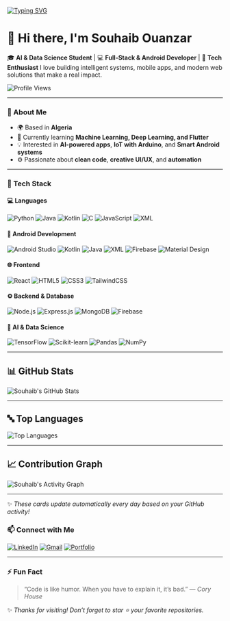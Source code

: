 <!-- Typing animation -->

[![Typing SVG](https://readme-typing-svg.demolab.com?font=Fira+Code\&pause=1000\&color=7A3DFE\&width=435\&lines=AI+%26+Data+Science+Student;Full-Stack+%26+Android+Developer;Tech+Enthusiast+%F0%9F%A4%96;Always+learning+new+things+%F0%9F%92%AA)](https://git.io/typing-svg)

# 👋 Hi there, I'm **Souhaib Ouanzar**

🎓 **AI & Data Science Student** | 💻 **Full-Stack & Android Developer** | 🤖 **Tech Enthusiast**
I love building intelligent systems, mobile apps, and modern web solutions that make a real impact.

![Profile Views](https://komarev.com/ghpvc/?username=souhaibouanzar\&label=Profile+views\&color=7A3DFE\&style=flat)

---

### 🚀 About Me

* 🌍 Based in **Algeria**
* 🧠 Currently learning **Machine Learning, Deep Learning, and Flutter**
* 💡 Interested in **AI-powered apps**, **IoT with Arduino**, and **Smart Android systems**
* ⚙️ Passionate about **clean code**, **creative UI/UX**, and **automation**

---

### 🧰 Tech Stack

#### 💻 Languages

![Python](https://img.shields.io/badge/-Python-3776AB?style=flat\&logo=python\&logoColor=white)
![Java](https://img.shields.io/badge/-Java-007396?style=flat\&logo=java)
![Kotlin](https://img.shields.io/badge/-Kotlin-7F52FF?style=flat\&logo=kotlin\&logoColor=white)
![C](https://img.shields.io/badge/-C-00599C?style=flat\&logo=c)
![JavaScript](https://img.shields.io/badge/-JavaScript-F7DF1E?style=flat\&logo=javascript\&logoColor=black)
![XML](https://img.shields.io/badge/-XML-FF6600?style=flat\&logo=xml\&logoColor=white)

#### 🤖 Android Development

![Android Studio](https://img.shields.io/badge/-Android%20Studio-3DDC84?style=flat\&logo=androidstudio\&logoColor=white)
![Kotlin](https://img.shields.io/badge/-Kotlin-7F52FF?style=flat\&logo=kotlin)
![Java](https://img.shields.io/badge/-Java-007396?style=flat\&logo=java)
![XML](https://img.shields.io/badge/-XML-FF6600?style=flat)
![Firebase](https://img.shields.io/badge/-Firebase-FFCA28?style=flat\&logo=firebase)
![Material Design](https://img.shields.io/badge/-Material%20Design-757575?style=flat\&logo=materialdesign)

#### 🌐 Frontend

![React](https://img.shields.io/badge/-React-61DAFB?style=flat\&logo=react\&logoColor=black)
![HTML5](https://img.shields.io/badge/-HTML5-E34F26?style=flat\&logo=html5\&logoColor=white)
![CSS3](https://img.shields.io/badge/-CSS3-1572B6?style=flat\&logo=css3)
![TailwindCSS](https://img.shields.io/badge/-TailwindCSS-38B2AC?style=flat\&logo=tailwind-css\&logoColor=white)

#### ⚙️ Backend & Database

![Node.js](https://img.shields.io/badge/-Node.js-339933?style=flat\&logo=node.js\&logoColor=white)
![Express.js](https://img.shields.io/badge/-Express.js-000000?style=flat\&logo=express)
![MongoDB](https://img.shields.io/badge/-MongoDB-47A248?style=flat\&logo=mongodb)
![Firebase](https://img.shields.io/badge/-Firebase-FFCA28?style=flat\&logo=firebase)

#### 🧠 AI & Data Science

![TensorFlow](https://img.shields.io/badge/-TensorFlow-FF6F00?style=flat\&logo=tensorflow\&logoColor=white)
![Scikit-learn](https://img.shields.io/badge/-Scikit--learn-F7931E?style=flat\&logo=scikit-learn\&logoColor=white)
![Pandas](https://img.shields.io/badge/-Pandas-150458?style=flat\&logo=pandas)
![NumPy](https://img.shields.io/badge/-NumPy-013243?style=flat\&logo=numpy)

---


## 📊 GitHub Stats

![Souhaib's GitHub Stats](https://github-readme-stats.vercel.app/api?username=souhaib-ouanzar\&show_icons=true\&theme=radical\&cache_seconds=1800)

---

## 🔤 Top Languages

![Top Languages](https://github-readme-stats.vercel.app/api/top-langs/?username=souhaib-ouanzar\&layout=compact\&langs_count=8\&theme=radical\&cache_seconds=1800)

---

## 📈 Contribution Graph

![Souhaib's Activity Graph](https://github-readme-activity-graph.vercel.app/graph?username=souhaib-ouanzar\&theme=react-dark\&bg_color=0d1117\&hide_border=true\&area=true)

---

✨ *These cards update automatically every day based on your GitHub activity!*




### 📫 Connect with Me

[![LinkedIn](https://img.shields.io/badge/-LinkedIn-0A66C2?style=flat\&logo=linkedin\&logoColor=white)](https://www.linkedin.com/in/souhaib-ouanzar/)
[![Gmail](https://img.shields.io/badge/-Gmail-EA4335?style=flat\&logo=gmail\&logoColor=white)](mailto:sohaibouanzardz@gmail.com)
[![Portfolio](https://img.shields.io/badge/-Portfolio-000000?style=flat\&logo=react\&logoColor=white)](https://yourportfolio.com)

---

### ⚡ Fun Fact

> “Code is like humor. When you have to explain it, it’s bad.” — *Cory House*

✨ *Thanks for visiting! Don’t forget to star ⭐ your favorite repositories.*
